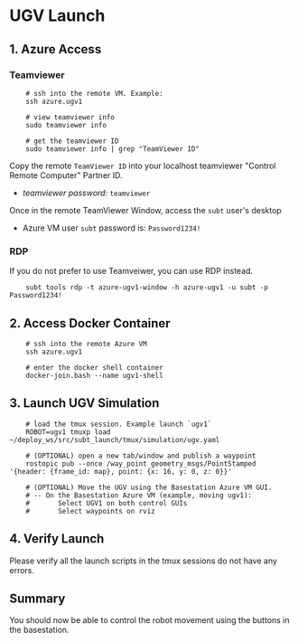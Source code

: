 # UGV Launch

## 1. Azure Access

### Teamviewer

        # ssh into the remote VM. Example:
        ssh azure.ugv1

        # view teamviewer info
        sudo teamviewer info

        # get the teamviewer ID
        sudo teamviewer info | grep "TeamViewer ID"

Copy the remote `TeamViewer ID` into your localhost teamviewer "Control Remote Computer" Partner ID.

- *teamviewer password:* `teamviewer`

Once in the remote TeamViewer Window, access the `subt` user's desktop

- Azure VM user `subt` password is: `Password1234!`

### RDP

If you do not prefer to use Teamveiwer, you can use RDP instead.

        subt tools rdp -t azure-ugv1-window -h azure-ugv1 -u subt -p Password1234!

## 2. Access Docker Container

        # ssh into the remote Azure VM
        ssh azure.ugv1

        # enter the docker shell container
        docker-join.bash --name ugv1-shell

## 3. Launch UGV Simulation

        # load the tmux session. Example launch `ugv1`
        ROBOT=ugv1 tmuxp load ~/deploy_ws/src/subt_launch/tmux/simulation/ugv.yaml

        # (OPTIONAL) open a new tab/window and publish a waypoint
        rostopic pub --once /way_point geometry_msgs/PointStamped '{header: {frame_id: map}, point: {x: 16, y: 0, z: 0}}'

        # (OPTIONAL) Move the UGV using the Basestation Azure VM GUI.
        # -- On the Basestation Azure VM (example, moving ugv1):
        #       Select UGV1 on both control GUIs
        #       Select waypoints on rviz

## 4. Verify Launch

Please verify all the launch scripts in the tmux sessions do not have any errors.

## Summary

You should now be able to control the robot movement using the buttons in the basestation.
